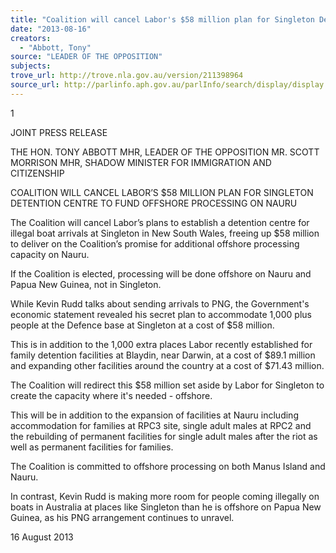 ```yaml
---
title: "Coalition will cancel Labor's $58 million plan for Singleton Detention Centre"
date: "2013-08-16"
creators:
  - "Abbott, Tony"
source: "LEADER OF THE OPPOSITION"
subjects:
trove_url: http://trove.nla.gov.au/version/211398964
source_url: http://parlinfo.aph.gov.au/parlInfo/search/display/display.w3p;query=Id%3A%22media/pressrel/2666251%22
---
```


 1 

 

 

 

 JOINT PRESS RELEASE 

 THE HON. TONY ABBOTT MHR, LEADER OF THE OPPOSITION  MR. SCOTT MORRISON MHR,   SHADOW MINISTER FOR IMMIGRATION AND CITIZENSHIP    

 

 COALITION WILL CANCEL LABOR’S $58 MILLION PLAN FOR SINGLETON  DETENTION CENTRE TO FUND OFFSHORE PROCESSING ON NAURU   

 The Coalition will cancel Labor’s plans to establish a detention centre for illegal boat arrivals at Singleton in  New South Wales, freeing up $58 million to deliver on the Coalition’s promise for additional offshore  processing capacity on Nauru.    

 If the Coalition is elected, processing will be done offshore on Nauru and Papua New Guinea, not in  Singleton.    

 While Kevin Rudd talks about sending arrivals to PNG, the Government's economic statement revealed his  secret plan to accommodate 1,000 plus people at the Defence base at Singleton at a cost of $58 million.   

 This is in addition to the 1,000 extra places Labor recently established for family detention facilities at  Blaydin, near Darwin, at a cost of $89.1 million and expanding other facilities around the country at a cost  of $71.43 million.    

 The Coalition will redirect this $58 million set aside by Labor for Singleton to create the capacity where it's  needed - offshore.    

 This will be in addition to the expansion of facilities at Nauru including accommodation for families at  RPC3 site, single adult males at RPC2 and the rebuilding of permanent facilities for single adult males after  the riot as well as permanent facilities for families.     

 The Coalition is committed to offshore processing on both Manus Island and Nauru.    

 In contrast, Kevin Rudd is making more room for people coming illegally on boats in Australia at places like  Singleton than he is offshore on Papua New Guinea, as his PNG arrangement continues to unravel.   

 

 16 August 2013 

 

 

